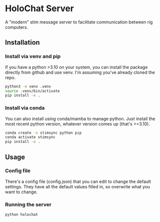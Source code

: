 # HoloChat Server

A "modern" stim message server to facilitate communication between rig computers.

## Installation

### Install via venv and pip

If you have a python >3.10 on your system, you can install the package directly from github and use venv. I'm assuming you've already cloned the repo.
    
```bash
python3 -m venv .venv
source .venv/bin/activate
pip install -e .
```

### Install via conda

You can also install using conda/mamba to manage python. Just install the most recent python version, whatever version comes up (that's >=3.10).

```bash
conda create -n stimsync python pip
conda activate stimsync
pip install -e .
```

## Usage

### Config file

There's a config file (config.json) that you can edit to change the default settings. They have all the default values filled in, so overwrite what you want to change.

### Running the server

`python holochat`
